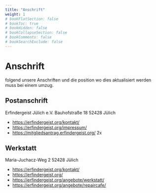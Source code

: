 ```yaml
---
title: "Anschrift"
weight: 1
# bookFlatSection: false
# bookToc: true
# bookHidden: false
# bookCollapseSection: false
# bookComments: false
# bookSearchExclude: false
---
```


# Anschrift

folgend unsere Anschriften und die position wo dies aktualisiert werden muss bei einem umzug.

## Postanschrift

Erfindergeist Jülich e.V.
Bauhofstraße 18
52428 Jülich

- https://erfindergeist.org/kontakt/
- https://erfindergeist.org/impressum/
- https://mitgliedsantrag.erfindergeist.org/ 2x


## Werkstatt

Maria-Juchacz-Weg 2
52428 Jülich

- https://erfindergeist.org/kontakt/
- https://erfindergeist.org/
- https://erfindergeist.org/angebote/werkstatt/
- https://erfindergeist.org/angebote/repaircafe/


